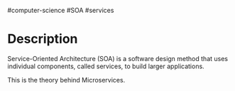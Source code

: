 #computer-science #SOA #services

# Description
Service-Oriented Architecture (SOA) is a software design method that uses individual components, called services, to build larger applications.

This is the theory behind Microservices.